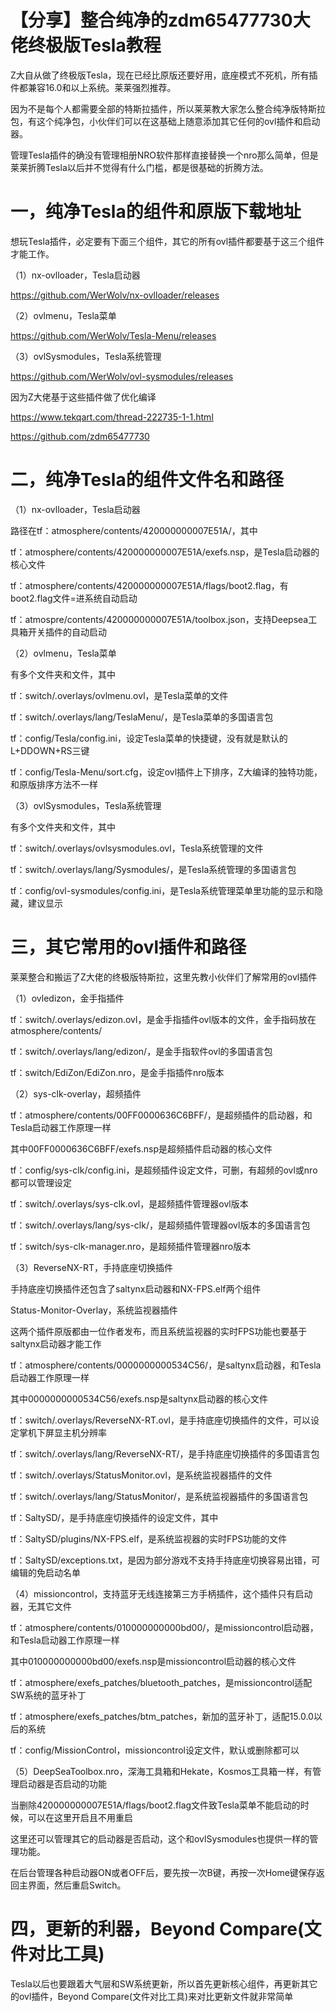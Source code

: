 # 【分享】整合纯净的zdm65477730大佬终极版Tesla教程

Z大自从做了终极版Tesla，现在已经比原版还要好用，底座模式不死机，所有插件都兼容16.0和以上系统。莱莱强烈推荐。

因为不是每个人都需要全部的特斯拉插件，所以莱莱教大家怎么整合纯净版特斯拉包，有这个纯净包，小伙伴们可以在这基础上随意添加其它任何的ovl插件和启动器。

管理Tesla插件的确没有管理相册NRO软件那样直接替换一个nro那么简单，但是莱莱折腾Tesla以后并不觉得有什么门槛，都是很基础的折腾方法。

# 一，纯净Tesla的组件和原版下载地址

想玩Tesla插件，必定要有下面三个组件，其它的所有ovl插件都要基于这三个组件才能工作。

（1）nx-ovlloader，Tesla启动器

https://github.com/WerWolv/nx-ovlloader/releases

（2）ovlmenu，Tesla菜单

https://github.com/WerWolv/Tesla-Menu/releases

（3）ovlSysmodules，Tesla系统管理

https://github.com/WerWolv/ovl-sysmodules/releases

因为Z大佬基于这些插件做了优化编译

https://www.tekqart.com/thread-222735-1-1.html

https://github.com/zdm65477730

# 二，纯净Tesla的组件文件名和路径

（1）nx-ovlloader，Tesla启动器

路径在tf：atmosphere/contents/420000000007E51A/，其中

tf：atmosphere/contents/420000000007E51A/exefs.nsp，是Tesla启动器的核心文件

tf：atmosphere/contents/420000000007E51A/flags/boot2.flag，有boot2.flag文件=进系统自动启动

tf：atmospre/contents/420000000007E51A/toolbox.json，支持Deepsea工具箱开关插件的自动启动

（2）ovlmenu，Tesla菜单

有多个文件夹和文件，其中

tf：switch/.overlays/ovlmenu.ovl，是Tesla菜单的文件

tf：switch/.overlays/lang/TeslaMenu/，是Tesla菜单的多国语言包

tf：config/Tesla/config.ini，设定Tesla菜单的快捷键，没有就是默认的L+DDOWN+RS三键

tf：config/Tesla-Menu/sort.cfg，设定ovl插件上下排序，Z大编译的独特功能，和原版排序方法不一样

（3）ovlSysmodules，Tesla系统管理

有多个文件夹和文件，其中

tf：switch/.overlays/ovlsysmodules.ovl，Tesla系统管理的文件

tf：switch/.overlays/lang/Sysmodules/，是Tesla系统管理的多国语言包

tf：config/ovl-sysmodules/config.ini，是Tesla系统管理菜单里功能的显示和隐藏，建议显示

# 三，其它常用的ovl插件和路径

莱莱整合和搬运了Z大佬的终极版特斯拉，这里先教小伙伴们了解常用的ovl插件

（1）ovledizon，金手指插件

tf：switch/.overlays/edizon.ovl，是金手指插件ovl版本的文件，金手指码放在atmosphere/contents/

tf：switch/.overlays/lang/edizon/，是金手指软件ovl的多国语言包

tf：switch/EdiZon/EdiZon.nro，是金手指插件nro版本

（2）sys-clk-overlay，超频插件

tf：atmosphere/contents/00FF0000636C6BFF/，是超频插件的启动器，和Tesla启动器工作原理一样

其中00FF0000636C6BFF/exefs.nsp是超频插件启动器的核心文件

tf：config/sys-clk/config.ini，是超频插件设定文件，可删，有超频的ovl或nro都可以管理设定

tf：switch/.overlays/sys-clk.ovl，是超频插件管理器ovl版本

tf：switch/.overlays/lang/sys-clk/，是超频插件管理器ovl版本的多国语言包

tf：switch/sys-clk-manager.nro，是超频插件管理器nro版本

（3）ReverseNX-RT，手持底座切换插件

手持底座切换插件还包含了saltynx启动器和NX-FPS.elf两个组件

Status-Monitor-Overlay，系统监视器插件

这两个插件原版都由一位作者发布，而且系统监视器的实时FPS功能也要基于saltynx启动器才能工作

tf：atmosphere/contents/0000000000534C56/，是saltynx启动器，和Tesla启动器工作原理一样

其中0000000000534C56/exefs.nsp是saltynx启动器的核心文件

tf：switch/.overlays/ReverseNX-RT.ovl，是手持底座切换插件的文件，可以设定掌机下屏显主机分辨率

tf：switch/.overlays/lang/ReverseNX-RT/，是手持底座切换插件的多国语言包

tf：switch/.overlays/StatusMonitor.ovl，是系统监视器插件的文件

tf：switch/.overlays/lang/StatusMonitor/，是系统监视器插件的多国语言包

tf：SaltySD/，是手持底座切换插件的设定文件，其中

tf：SaltySD/plugins/NX-FPS.elf，是系统监视器的实时FPS功能的文件

tf：SaltySD/exceptions.txt，是因为部分游戏不支持手持底座切换容易出错，可编辑的免启动名单

（4）missioncontrol，支持蓝牙无线连接第三方手柄插件，这个插件只有启动器，无其它文件

tf：atmosphere/contents/010000000000bd00/，是missioncontrol启动器，和Tesla启动器工作原理一样

其中010000000000bd00/exefs.nsp是missioncontrol启动器的核心文件

tf：atmosphere/exefs_patches/bluetooth_patches，是missioncontrol适配SW系统的蓝牙补丁

tf：atmosphere/exefs_patches/btm_patches，新加的蓝牙补丁，适配15.0.0以后的系统

tf：config/MissionControl，missioncontrol设定文件，默认或删除都可以

（5）DeepSeaToolbox.nro，深海工具箱和Hekate，Kosmos工具箱一样，有管理启动器是否启动的功能

当删除420000000007E51A/flags/boot2.flag文件致Tesla菜单不能启动的时候，可以在这里开启且不用重启

这里还可以管理其它的启动器是否启动，这个和ovlSysmodules也提供一样的管理功能。

在后台管理各种启动器ON或者OFF后，要先按一次B键，再按一次Home键保存返回主界面，然后重启Switch。

# 四，更新的利器，Beyond Compare(文件对比工具)

Tesla以后也要跟着大气层和SW系统更新，所以首先更新核心组件，再更新其它的ovl插件，Beyond Compare(文件对比工具)来对比更新文件就非常简单
